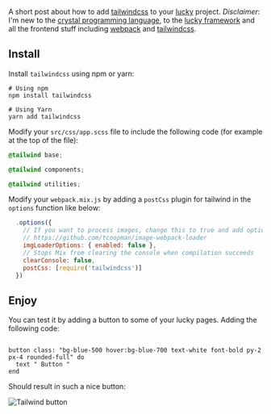 <!-- 
.. title: Adding tailwindcss to your lucky project
.. slug: adding-tailwindcss-to-lucky-crystal-lang
.. date: 2020-08-09 20:00:00 UTC+02:00
.. tags: crystal, beginner, tailwindcss
.. category: 
.. link: 
.. description: 
.. type: text
-->

A short post about how to add [tailwindcss](https://tailwindcss.com/) to your [lucky](https://www.luckyframework.org/) project.
_Disclaimer_: I'm new to the [crystal programming language](https://crystal-lang.org/), to the [lucky framework](https://www.luckyframework.org/) and all the frontend stuff including [webpack](https://webpack.js.org/) and [tailwindcss](https://tailwindcss.com/).
<!-- TEASER_END -->

## Install

Install `tailwindcss` using npm or yarn:

```
# Using npm
npm install tailwindcss

# Using Yarn
yarn add tailwindcss
```

Modify your `src/css/app.scss` file to include the following code (for example at the top of the file):

```css
@tailwind base;

@tailwind components;

@tailwind utilities;
```

Modify your `webpack.mix.js` by adding a `postCss` plugin for tailwind in the `options` function like below:

```js
  .options({
    // If you want to process images, change this to true and add options from
    // https://github.com/tcoopman/image-webpack-loader
    imgLoaderOptions: { enabled: false },
    // Stops Mix from clearing the console when compilation succeeds
    clearConsole: false,
    postCss: [require('tailwindcss')]
  })
```

## Enjoy

You can test it by adding a button to some of your lucky pages. Adding the following code:

```crystal

button class: "bg-blue-500 hover:bg-blue-700 text-white font-bold py-2 px-4 rounded-full" do
  text " Button "
end
```

Should result in such a nice button:


![Tailwind button](/images/tailwind_button.png)

